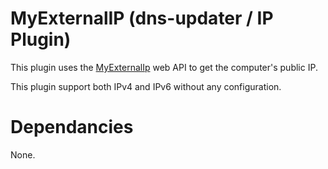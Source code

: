 # MyExternalIP (dns-updater / IP Plugin)

This plugin uses the [MyExternalIp](https://www.myexternalip.com/) web API to get the computer's public IP.

This plugin support both IPv4 and IPv6 without any configuration.

# Dependancies

None.
